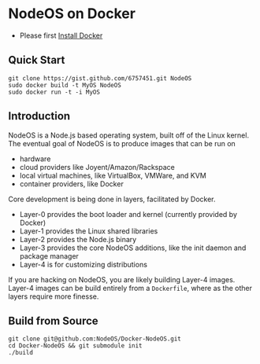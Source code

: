 # NodeOS on Docker

- Please first [Install Docker](http://docs.docker.io/en/latest/installation/vagrant/)

## Quick Start

```
git clone https://gist.github.com/6757451.git NodeOS
sudo docker build -t MyOS NodeOS
sudo docker run -t -i MyOS
```

## Introduction

NodeOS is a Node.js based operating system, built off of the Linux kernel.
The eventual goal of NodeOS is to produce images that can be run on 

- hardware
- cloud providers like Joyent/Amazon/Rackspace
- local virtual machines, like VirtualBox, VMWare, and KVM
- container providers, like Docker

Core development is being done in layers, facilitated by Docker.

- Layer-0 provides the boot loader and kernel (currently provided by Docker)
- Layer-1 provides the Linux shared libraries
- Layer-2 provides the Node.js binary
- Layer-3 provides the core NodeOS additions, like the init daemon and package manager
- Layer-4 is for customizing distributions

If you are hacking on NodeOS, you are likely building Layer-4 images.
Layer-4 images can be build entirely from a `Dockerfile`,
where as the other layers require more finesse.

## Build from Source

```
git clone git@github.com:NodeOS/Docker-NodeOS.git
cd Docker-NodeOS && git submodule init
./build
```
